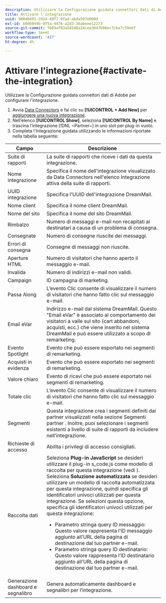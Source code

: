 ```yaml
---
description: Utilizzare la Configurazione guidata connettori dati di Adobe per configurare l'integrazione.
title: Attivare l'integrazione
uuid: 9084b691-291d-49f7-9fa4-abda507e060d
exl-id: b0d6849b-975a-4476-a2d3-36abeee12273
source-git-commit: f669af03a502d8a24cea3047b96ec7cba7c59e6f
workflow-type: tm+mt
source-wordcount: '427'
ht-degree: 4%

---
```


# Attivare l&#39;integrazione{#activate-the-integration}

Utilizzare la Configurazione guidata connettori dati di Adobe per configurare l&#39;integrazione.

1. Avvia [Data Connectors](https://experienceleague.adobe.com/docs/analytics/import/dataconnectors/getting-started-data-connectors.html) e fai clic su **[!UICONTROL + Add New]** per [aggiungere una nuova integrazione](https://experienceleague.adobe.com/docs/analytics/import/dataconnectors/getting-started-data-connectors.html).
1. Nell’elenco **[!UICONTROL Show]**, seleziona **[!UICONTROL By Name]** e trascina l’integrazione [!DNL ~Partner~] in uno slot per plug-in vuoto.
1. Completa l&#39;Integrazione guidata utilizzando le informazioni riportate nella tabella seguente:

| Campo | Descrizione |
|--- |--- |
| Suite di rapporti | La suite di rapporti che riceve i dati da questa integrazione. |
| Nome integrazione | Specifica il nome dell&#39;integrazione visualizzato da Data Connectors nell&#39;elenco Integrazione attiva della suite di rapporti. |
| UUID integrazione | Specifica l&#39;UUID dell&#39;integrazione DreamMail. |
| Nome client | Specifica il nome client DreamMail. |
| Nome del sito | Specifica il nome del sito DreamMail. |
| Rimbalzo | Numero di messaggi e-mail non recapitati ai destinatari a causa di un problema di consegna. |
| Consegnate | Numero di consegne riuscite dei messaggi. |
| Errori di consegna | Consegne di messaggi non riuscite. |
| Aperture HTML | Numero di visitatori che hanno aperto il messaggio e-mail. |
| Invalida | Numero di indirizzi e-mail non validi. |
| Campaign | ID campagna di marketing. |
| Passa Along | L’evento Clic consente di visualizzare il numero di visitatori che hanno fatto clic sul messaggio e-mail. |
| Email eVar | Indirizzo e-mail dal sistema DreamMail. Questo &quot;Email eVar&quot; è associato al comportamento dei visitatori a valle sul sito (cart abbandoni, acquisti, ecc.) che viene inserito nel sistema DreamMail e può essere utilizzato a scopo di remarketing. |
| Evento Spotlight | Evento che può essere esportato nei segmenti di remarketing. |
| Acquisti in evidenza | Evento che può essere esportato nei segmenti di remarketing. |
| Valore chiaro | Evento di ricavi che può essere esportato nei segmenti di remarketing. |
| Totale clic | L’evento Clic consente di visualizzare il numero di visitatori che hanno fatto clic sul messaggio e-mail. |
| Segmenti | Questa integrazione crea i segmenti definiti dai partner visualizzati nella sezione Segmenti partner . Inoltre, puoi selezionare i segmenti esistenti a livello di suite di rapporti da includere nell’integrazione. |
| Richieste di accesso | Abilita i privilegi di accesso consigliati. |
| Raccolta dati | Seleziona **Plug-in JavaScript** se desideri utilizzare il plug-in s_code.js come modello di raccolta per questa integrazione (vedi ). Seleziona **Soluzione automatizzata** se desideri utilizzare un modello di raccolta automatizzata per questa integrazione, quindi specifica gli identificatori univoci utilizzati per questa integrazione. Se selezioni questa opzione, specifica gli identificatori univoci utilizzati per questa integrazione:<ul><li>Parametro stringa query ID messaggio: Questo valore rappresenta l’ID messaggio aggiunto all’URL della pagina di destinazione dal tuo partner e-mail.</li><li>Parametro stringa query ID destinatario: Questo valore rappresenta l’ID destinatario aggiunto all’URL della pagina di destinazione dal tuo partner e-mail.</li></ul> |
| Generazione dashboard e segnalibro | Genera automaticamente dashboard e segnalibri per l’integrazione. |
